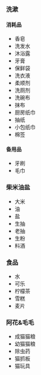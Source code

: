 
### 洗漱

#### 消耗品

- 香皂
- 洗发水
- 沐浴露
- 牙膏
- 保鲜袋
- 洗衣液
- 柔顺剂
- 洗厕剂
- 洗碗布
- 抹布
- 厨房纸巾
- 抽纸
- 小包纸巾
- 棉签

#### 备用品

- 牙刷
- 毛巾

### 柴米油盐

- 大米
- 油
- 盐
- 生抽
- 老抽
- 生粉
- 料酒

### 食品

- 水
- 可乐
- 柠檬茶
- 雪糕
- 麦片

### 阿花&毛毛

- 成猫猫粮
- 幼猫猫粮
- 除虫药
- 猫抓板
- 猫玩具
